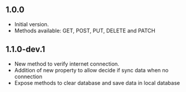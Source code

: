 ## 1.0.0

- Initial version.
- Methods available: GET, POST, PUT, DELETE and PATCH

## 1.1.0-dev.1

- New method to verify internet connection.
- Addition of new property to allow decide if sync data when no connection
- Expose methods to clear database and save data in local database

